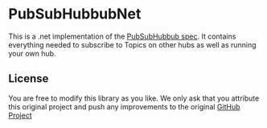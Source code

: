 PubSubHubbubNet
===

This is a .net implementation of the [PubSubHubbub spec](http://pubsubhubbub.googlecode.com/svn/trunk/pubsubhubbub-core-0.1.html).
It contains everything needed to subscribe to Topics on other hubs as well as running your own hub.

License
---
You are free to modify this library as you like. We only ask that you attribute this original project and push any improvements
to the original [GitHub Project](http://github.com/spaetzel/PubSubHubbubNet)